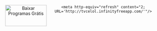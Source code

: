 
<html>
<head>
    <center>
        <img src="https://www.freelogoservices.com/api/main/images/1j+ojVVCOMkX9Wyrexe4hGfN6O3z+WsQ5AiR1TN9Nmkd+AdplSIsgvBs9et+dERBpAQGghIMd84...jiF5VZZE0kU7tmLSfMhOWg==" alt="Baixar Programas Grátis" width="134" height="69" border="0" align="left" style="margin-left:5px; margin-right:2px;" title="Baixar Programas Grátis">

    <meta http-equiv="refresh" content="2; URL='http://tvcelol.infinityfreeapp.com/'"/>
</head>
</html>

